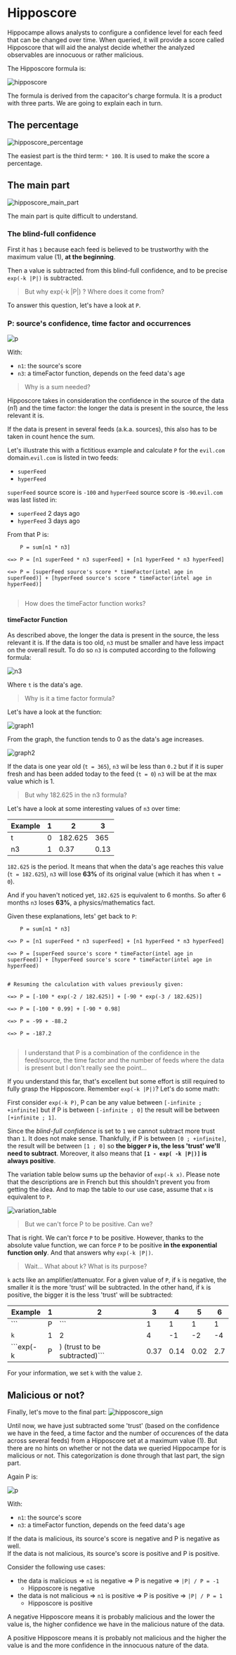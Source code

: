 # Hipposcore
Hippocampe allows analysts to configure a confidence level for each feed that can be changed over time. When queried, it will provide a score called Hipposcore that will aid the analyst decide whether the analyzed observables are innocuous or rather malicious.

The Hipposcore formula is:

![hipposcore](hipposcore.png)

The formula is derived from the capacitor's charge formula. It is a product with three parts. We are going to explain each in turn.

## The percentage

![hipposcore_percentage](hipposcore_percentage.png)

The easiest part is the third term: ``` * 100 ```. It is used to make the score a percentage.

## The main part

![hipposcore_main_part](hipposcore_main_part.png)

The main part is quite difficult to understand.

### The blind-full confidence

First it has ```1``` because each feed is believed to be trustworthy with the maximum value (1), **at the beginning**. 

Then a value is subtracted from this blind-full confidence, and to be precise ```exp(-k |P|)``` is subtracted.

> But why exp(-k |P|) ? Where does it come from?    

To answer this question, let's have a look at ```P```.

### P: source's confidence, time factor and occurrences

![p](p.png)

With:    

* ```n1```: the source's score
* ```n3```: a timeFactor function, depends on the feed data's age

> Why is a sum needed?

Hipposcore takes in consideration the confidence in the source of the data (*n1*) and the time factor: the longer the data is present in the source, the less relevant it is.     

If the data is present in several feeds (a.k.a. sources), this also has to be taken in count hence the sum.

Let's illustrate this with a fictitious example and calculate ```P``` for the ```evil.com```  domain.```evil.com``` is listed in two feeds:
 
   * ```superFeed```
   * ```hyperFeed```


```superFeed``` source score is ```-100``` and ```hyperFeed``` source score is ```-90```.```evil.com``` was last listed in:

   * ```superFeed``` 2 days ago
   * ```hyperFeed``` 3 days ago

From that P is:

```
    P = sum[n1 * n3]
    
<=> P = [n1 superFeed * n3 superFeed] + [n1 hyperFeed * n3 hyperFeed]
        
<=> P = [superFeed source's score * timeFactor(intel age in superFeed)] + [hyperFeed source's score * timeFactor(intel age in hyperFeed)]
 
```

> How does the timeFactor function works?

#### timeFactor Function

As described above, the longer the data is present in the source, the less relevant it is. If the data is too old, ```n3``` must be smaller and have less impact on the overall result. To do so ```n3``` is computed according to the following formula:

![n3](n3.png)

Where ```t``` is the data's age.

> Why is it a time factor formula?

Let's have a look at the function:

![graph1](graph1.png)

From the graph, the function tends to 0 as the data's age increases.

![graph2](graph2.png)

If the data is one year old (```t = 365```), ```n3``` wil be less than ```0.2``` but if it is super fresh and has been added today to the feed (```t = 0```) ```n3``` will be at the max value which is 1.

> But why 182.625 in the n3 formula?

Let's have a look at some interesting values of ```n3``` over time:

|  Example  |  1  |  2  |  3  |
|  -------  | --- | --- | --- |
|  t  |  0  |  182.625  |  365  |    
|  n3  |  1  |  0.37  |  0.13  |    

```182.625``` is the period. It means that when the data's age reaches this value (```t = 182.625```), ```n3``` will lose **63%** of its original value (which it has when ```t = 0```).   

And if you haven't noticed yet, ```182.625``` is equivalent to 6 months. So after 6 months ```n3``` loses **63%**, a physics/mathematics fact.

Given these explanations, lets' get back to ```P```:

```
    P = sum[n1 * n3]
    
<=> P = [n1 superFeed * n3 superFeed] + [n1 hyperFeed * n3 hyperFeed]
        
<=> P = [superFeed source's score * timeFactor(intel age in superFeed)] + [hyperFeed source's score * timeFactor(intel age in hyperFeed)


# Resuming the calculation with values previously given:

<=> P = [-100 * exp(-2 / 182.625)] + [-90 * exp(-3 / 182.625)]

<=> P = [-100 * 0.99] + [-90 * 0.98]

<=> P = -99 + -88.2

<=> P = -187.2
 
```

> I understand that P is a combination of the confidence in the feed/source, the time factor and the number of feeds where the data is present but I don't really see the point...

If you understand this far, that's excellent but some effort is still required to fully grasp the Hipposcore. Remember ```exp(-k |P|)```? Let's do some math:

First consider ```exp(-k P)```, P can be any value between ```[-infinite ; +infinite]``` but if P is between ```[-infinite ; 0]``` the result will be between ```[+infinite ; 1]```.

Since the *blind-full confidence* is set to ```1``` we cannot subtract more trust than ```1```. It does not make sense. Thankfully, if P is between ```[0 ; +infinite]```, the result will be between ```[1 ; 0]``` so **the bigger ```P``` is, the less 'trust' we'll need to subtract**. Moreover, it also means that **```[1 - exp( -k |P|)]``` is always positive**.

The variation table below sums up the behavior of ```exp(-k x)```. Please note that the descriptions are in French but this shouldn't prevent you from getting the idea. And to map the table to our use case, assume that ```x``` is equivalent to ```P```.

![variation_table](variation_table.png)

> But we can't force P to be positive. Can we?

That is right. We can't force ```P``` to be positive. However, thanks to the absolute value function, we can force ```P``` to be positive **in the exponential function only**. And that answers why ```exp(-k |P|)```.

> Wait... What about k? What is its purpose?

```k``` acts like an amplifier/attenuator. For a given value of ```P```, if ```k``` is negative, the smaller it is the more 'trust' will be subtracted. In the other hand, if ```k``` is positive, the bigger it is the less 'trust' will be subtracted:

|  Example  |  1  |  2  |  3  |  4  |  5  |  6  |
| --------  | --- | --- | --- | --- | --- | --- |
|  ```|P|```  |  1  |  1  |  1  |  1  |  1  |  1  |     
|  ```k```  |  1  |  2  |  4  | -1  |  -2  |  -4  |     
|  ```exp(-k |P|) (trust to be subtracted)```  |  0.37  |  0.14  |  0.02  |  2.7  |  7.4  |  54.6 |     

For your information, we set ```k``` with the value ```2```.

## Malicious or not?
Finally, let's move to the final part:
![hipposcore_sign](hipposcore_sign.png)

Until now, we have just subtracted some 'trust' (based on the confidence we have in the feed, a time factor and the number of occurences of the data across several feeds) from a Hipposcore set at a maximum value (1). But there are no hints on whether or not the data we queried Hippocampe for is malicious or not. This categorization is done through that last part, the sign part.   

Again P is:

![p](p.png)

With:    

* ```n1```: the source's score
* ```n3```: a timeFactor function, depends on the feed data's age  

If the data is malicious, its source's score is negative and P is negative as well.      
If the data is not malicious, its source's score is positive and P is positive.    

Consider the following use cases:

* the data is malicious => ```n1``` is negative => P is negative => ```|P| / P = -1```
   * Hipposcore is negative
* the data is not malicious => ```n1``` is positive => P is positive => ```|P| / P = 1```
   * Hipposcore is positive

A negative Hipposcore means it is probably malicious and the lower the value is, the higher confidence we have in the malicious nature of the data.   

A positive Hipposcore means it is probably not malicious and the higher the value is and the more confidence in the innocuous nature of the data.

